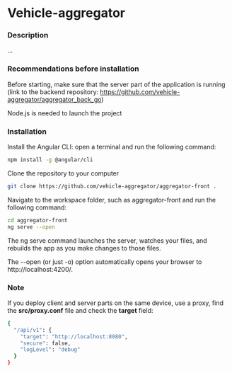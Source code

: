 # Vehicle-aggregator

### Description

...

### Recommendations before installation

Before starting, make sure that the server part of the application is running
(link to the backend repository: https://github.com/vehicle-aggregator/aggregator_back_go)

Node.js is needed to launch the project

### Installation

Install the Angular CLI: open a terminal and run the following command:

```sh
npm install -g @angular/cli
```

Clone the repository to your computer

```sh
git clone https://github.com/vehicle-aggregator/aggregator-front .
```

Navigate to the workspace folder, such as aggregator-front and run the following command:

```sh
cd aggregator-front
ng serve --open
```
The ng serve command launches the server, watches your files, and rebuilds the app as you make changes to those files.

The --open (or just -o) option automatically opens your browser to http://localhost:4200/.

### Note

If you deploy client and server parts on the same device, use a proxy, find the **src/proxy.conf** file  and check the **target** field:

```sh
{
  "/api/v1": {
    "target": "http://localhost:8080",
    "secure": false,
    "logLevel": "debug"
  }
}
```
